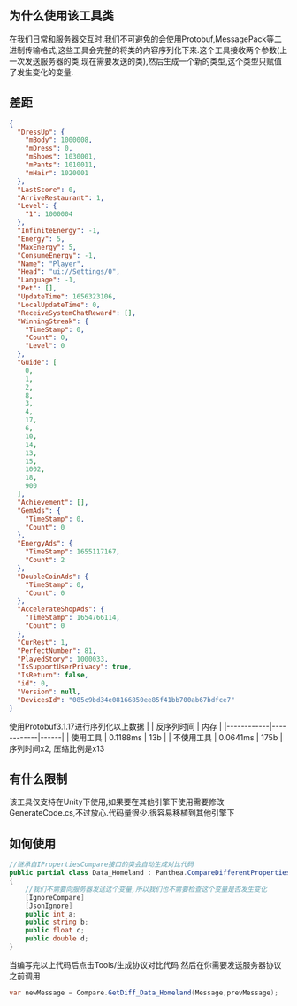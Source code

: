 ## 为什么使用该工具类
在我们日常和服务器交互时.我们不可避免的会使用Protobuf,MessagePack等二进制传输格式,这些工具会完整的将类的内容序列化下来.这个工具接收两个参数(上一次发送服务器的类,现在需要发送的类),然后生成一个新的类型,这个类型只赋值了发生变化的变量.

## 差距
```json
{
  "DressUp": {
    "mBody": 1000008,
    "mDress": 0,
    "mShoes": 1030001,
    "mPants": 1010011,
    "mHair": 1020001
  },
  "LastScore": 0,
  "ArriveRestaurant": 1,
  "Level": {
    "1": 1000004
  },
  "InfiniteEnergy": -1,
  "Energy": 5,
  "MaxEnergy": 5,
  "ConsumeEnergy": -1,
  "Name": "Player",
  "Head": "ui://Settings/0",
  "Language": -1,
  "Pet": [],
  "UpdateTime": 1656323106,
  "LocalUpdateTime": 0,
  "ReceiveSystemChatReward": [],
  "WinningStreak": {
    "TimeStamp": 0,
    "Count": 0,
    "Level": 0
  },
  "Guide": [
    0,
    1,
    2,
    8,
    3,
    4,
    17,
    6,
    10,
    14,
    13,
    15,
    1002,
    18,
    900
  ],
  "Achievement": [],
  "GemAds": {
    "TimeStamp": 0,
    "Count": 0
  },
  "EnergyAds": {
    "TimeStamp": 1655117167,
    "Count": 2
  },
  "DoubleCoinAds": {
    "TimeStamp": 0,
    "Count": 0
  },
  "AccelerateShopAds": {
    "TimeStamp": 1654766114,
    "Count": 0
  },
  "CurRest": 1,
  "PerfectNumber": 81,
  "PlayedStory": 1000033,
  "IsSupportUserPrivacy": true,
  "IsReturn": false,
  "id": 0,
  "Version": null,
  "DevicesId": "085c9bd34e08166850ee85f41bb700ab67bdfce7"
}
```
使用Protobuf3.1.17进行序列化以上数据
|            | 反序列时间 | 内存 |
|------------|------------|------|
| 使用工具   | 0.1188ms   | 13b   |
| 不使用工具 | 0.0641ms   | 175b  |
序列时间x2,
压缩比例是x13

## 有什么限制
该工具仅支持在Unity下使用,如果要在其他引擎下使用需要修改GenerateCode.cs,不过放心.代码量很少.很容易移植到其他引擎下

## 如何使用
```csharp
//继承自IPropertiesCompare接口的类会自动生成对比代码
public partial class Data_Homeland : Panthea.CompareDifferentProperties.IPropertiesCompare<Data_Homeland>
{
    //我们不需要向服务器发送这个变量,所以我们也不需要检查这个变量是否发生变化
    [IgnoreCompare]
    [JsonIgnore]
    public int a;
    public string b;
    public float c;
    public double d;
}
```
当编写完以上代码后点击Tools/生成协议对比代码
然后在你需要发送服务器协议之前调用
```csharp
var newMessage = Compare.GetDiff_Data_Homeland(Message,prevMessage);
```
